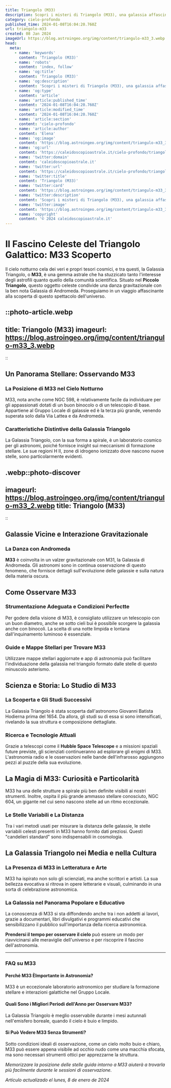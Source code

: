 ```yaml
---
title: Triangolo (M33)
description: Scopri i misteri di Triangolo (M33), una galassia affascinante. Articolo esperto con stelle, storie e foto incantevoli. Esplora ora!
category: cielo-profondo
published_time: 2024-01-08T16:04:20.760Z
url: triangolo-m33
created: 08 Jan 2024
imageUrl: https://blog.astroingeo.org/img/content/triangulo-m33_3.webp
head:
  meta:
    - name: 'keywords'
      content: 'Triangolo (M33)'
    - name: 'robots'
      content: 'index, follow'
    - name: 'og:title'
      content: 'Triangolo (M33)'
    - name: 'og:description'
      content: 'Scopri i misteri di Triangolo (M33), una galassia affascinante. Articolo esperto con stelle, storie e foto incantevoli. Esplora ora!'
    - name: 'og:type'
      content: 'article'
    - name: 'article:published_time'
      content: '2024-01-08T16:04:20.760Z'
    - name: 'article:modified_time'
      content: '2024-01-08T16:04:20.760Z'
    - name: 'article:section'
      content: 'cielo-profondo'
    - name: 'article:author'
      content: 'Elena'
    - name: 'og:image'
      content: 'https://blog.astroingeo.org/img/content/triangulo-m33_3.webp'
    - name: 'og:url'
      content: 'https://caleidoscopioastrale.it/cielo-profondo/triangolo-m33'
    - name: 'twitter:domain'
      content: 'caleidoscopioastrale.it'
    - name: 'twitter:url'
      content: 'https://caleidoscopioastrale.it/cielo-profondo/triangolo-m33'
    - name: 'twitter:title'
      content: 'Triangolo (M33)'
    - name: 'twitter:card'
      content: 'https://blog.astroingeo.org/img/content/triangulo-m33_3.webp'
    - name: 'twitter:description'
      content: 'Scopri i misteri di Triangolo (M33), una galassia affascinante. Articolo esperto con stelle, storie e foto incantevoli. Esplora ora!'
    - name: 'twitter:image'
      content: 'https://blog.astroingeo.org/img/content/triangulo-m33_3.webp'
    - name: 'copyright'
      content: '© 2024 caleidoscopioastrale.it'
---
```

# Il Fascino Celeste del Triangolo Galattico: M33 Scoperto

Il cielo notturno cela dei veri e propri tesori cosmici, e tra questi, la Galassia Triangolo, o **M33**, è una gemma astrale che ha stuzzicato tanto l'interesse degli astrofili quanto quello della comunità scientifica. Situato nel **Piccolo Triangolo**, questo oggetto celeste condivide una danza gravitazionale con la ben nota Galassia di Andromeda. Proseguiamo in un viaggio affascinante alla scoperta di questo spettacolo dell'universo.

::photo-article.webp
---
title: Triangolo (M33)
imageurl: https://blog.astroingeo.org/img/content/triangulo-m33_3.webp
---
::

## Un Panorama Stellare: Osservando M33

### **La Posizione di M33 nel Cielo Notturno**

M33, nota anche come NGC 598, è relativamente facile da individuare per gli appassionati dotati di un buon binocolo o di un telescopio di base. Appartiene al Gruppo Locale di galassie ed è la terza più grande, venendo superata solo dalla Via Lattea e da Andromeda. 

### **Caratteristiche Distintive della Galassia Triangolo**

La Galassia Triangolo, con la sua forma a spirale, è un laboratorio cosmico per gli astronomi, poiché fornisce insight sui meccanismi di formazione stellare.
Le sue regioni H II, zone di idrogeno ionizzato dove nascono nuove stelle, sono particolarmente evidenti.

.webp::photo-discover
---
imageurl: https://blog.astroingeo.org/img/content/triangulo-m33_2.webp
title: Triangolo (M33)
---
::

## Galassie Vicine e Interazione Gravitazionale

### **La Danza con Andromeda**

**M33** è coinvolta in un valzer gravitazionale con M31, la Galassia di Andromeda. Gli astronomi sono in continua osservazione di questo fenomeno, che fornisce dettagli sull'evoluzione delle galassie e sulla natura della materia oscura.

## Come Osservare M33

### **Strumentazione Adeguata e Condizioni Perfectte**

Per godere della visione di M33, è consigliato utilizzare un telescopio con un buon diametro, anche se sotto cieli bui è possibile scorgere la galassia anche con binocoli. La scelta di una notte limpida e lontana dall'inquinamento luminoso è essenziale.

### **Guide e Mappe Stellari per Trovare M33**

Utilizzare mappe stellari aggiornate e app di astronomia può facilitare l'individuazione della galassia nel triangolo formato dalle stelle di questo minuscolo asterismo.

## Scienza e Storia: Lo Studio di M33

### **La Scoperta e Gli Studi Successivi**

La Galassia Triangolo è stata scoperta dall'astronomo Giovanni Batista Hodierna prima del 1654. Da allora, gli studi su di essa si sono intensificati, rivelando la sua struttura e composizione dettagliate.

### **Ricerca e Tecnologie Attuali**

Grazie a telescopi come il **Hubble Space Telescope** e a missioni spaziali future previste, gli scienziati continueranno ad esplorare gli enigmi di M33. L'astronomia radio e le osservazioni nelle bande dell'infrarosso aggiungono pezzi al puzzle della sua evoluzione.

## La Magia di M33: Curiosità e Particolarità

M33 ha una delle strutture a spirale più ben definite visibili ai nostri strumenti. Inoltre, ospita il più grande ammasso stellare conosciuto, NGC 604, un gigante nel cui seno nascono stelle ad un ritmo eccezionale.

### **Le Stelle Variabili e La Distanza**

Tra i vari metodi usati per misurare la distanza delle galassie, le stelle variabili celesti presenti in M33 hanno fornito dati preziosi. Questi "candelieri standard" sono indispensabili in cosmologia.

## La Galassia Triangolo nei Media e nella Cultura

### **La Presenza di M33 in Letteratura e Arte**

M33 ha ispirato non solo gli scienziati, ma anche scrittori e artisti. La sua bellezza evocativa si ritrova in opere letterarie e visuali, culminando in una sorta di celebrazione astronomica.

### **La Galassia nel Panorama Popolare e Educativo**

La conoscenza di M33 si sta diffondendo anche tra i non addetti ai lavori, grazie a documentari, libri divulgativi e programmi educativi che sensibilizzano il pubblico sull'importanza della ricerca astronomica.

**Prendersi il tempo per osservare il cielo** può essere un modo per riavvicinarsi alle meraviglie dell'universo e per riscoprire il fascino dell'astronomia.

---

### FAQ su M33

#### **Perché M33 ÈImportante in Astronomia?**
M33 è un eccezionale laboratorio astronomico per studiare la formazione stellare e interazioni galattiche nel Gruppo Locale.

#### **Quali Sono i Migliori Periodi dell'Anno per Osservare M33?**
La Galassia Triangolo è meglio osservabile durante i mesi autunnali nell'emisfero boreale, quando il cielo è buio e limpido.

#### **Si Può Vedere M33 Senza Strumenti?**
Sotto condizioni ideali di osservazione, come un cielo molto buio e chiaro, M33 può essere appena visibile ad occhio nudo come una macchia sfocata, ma sono necessari strumenti ottici per apprezzarne la struttura.

_Memorizzare la posizione delle stelle guida intorno a M33 aiuterà a trovarla più facilmente durante le sessioni di osservazione._

_Artículo actualizado el lunes, 8 de enero de 2024_